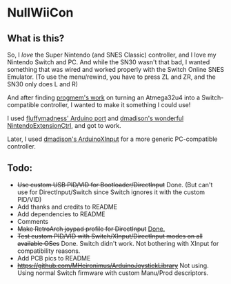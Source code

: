 # NullWiiCon

## What is this?

So, I *love* the Super Nintendo (and SNES Classic) controller, and I love my Nintendo Switch and PC. And while the SN30 wasn't that bad, I wanted something that was wired and worked properly with the Switch Online SNES Emulator. (To use the menu/rewind, you have to press ZL and ZR, and the SN30 only does L and R)

And after finding [progmem's work](https://github.com/progmem/Switch-Fightstick) on turning an Atmega32u4 into a Switch-compatible controller, I wanted to make it something I could use!

I used [fluffymadness' Arduino port](https://github.com/fluffymadness/ATMega32U4-Switch-Fightstick/) and [dmadison's wonderful NintendoExtensionCtrl](https://github.com/dmadison/NintendoExtensionCtrl), and got to work.

Later, I used [dmadison's ArduinoXInput](https://github.com/dmadison/ArduinoXInput) for a more generic PC-compatible controller.

## Todo:

- ~~Use custom USB PID/VID for Bootloader/DirectInput~~ Done. (But can't use for DirectInput/Switch since Switch ignores it with the custom PID/VID)
- Add thanks and credits to README
- Add dependencies to README
- Comments
- ~~Make RetroArch joypad profile for DirectInput~~ [Done.](https://github.com/libretro/retroarch-joypad-autoconfig/pull/623) 
- ~~Test custom PID/VID with Switch/XInput/DirectInput modes on all available OSes~~ Done. Switch didn't work. Not bothering with XInput for compatibility reasons.
- Add PCB pics to README
- ~~https://github.com/MHeironimus/ArduinoJoystickLibrary~~ Not using. Using normal Switch firmware with custom Manu/Prod descriptors.